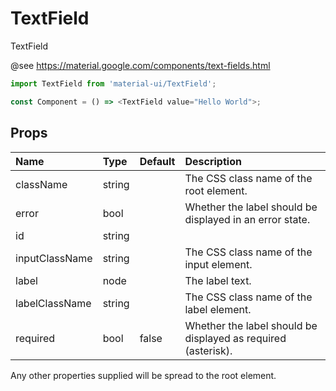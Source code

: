 TextField
=========

TextField

@see https://material.google.com/components/text-fields.html

```js
import TextField from 'material-ui/TextField';

const Component = () => <TextField value="Hello World">;
```

Props
-----

| Name | Type | Default | Description |
|:-----|:-----|:--------|:------------|
| className | string |  | The CSS class name of the root element. |
| error | bool |  | Whether the label should be displayed in an error state. |
| id | string |  |  |
| inputClassName | string |  | The CSS class name of the input element. |
| label | node |  | The label text. |
| labelClassName | string |  | The CSS class name of the label element. |
| required | bool | false | Whether the label should be displayed as required (asterisk). |

Any other properties supplied will be spread to the root element.
